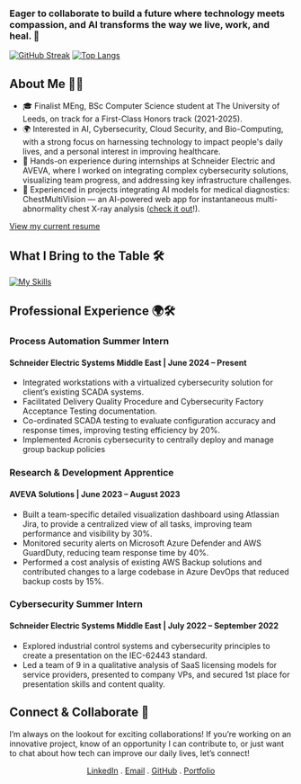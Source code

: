 ### Eager to collaborate to build a future where technology meets compassion, and AI transforms the way we live, work, and heal. 💙
[![GitHub Streak](https://streak-stats.demolab.com/?user=Vindhyaa-Saravanan&theme=dark)](https://git.io/streak-stats)
[![Top Langs](https://github-readme-stats.vercel.app/api/top-langs/?username=Vindhyaa-Saravanan&layout=compact&theme=vision-friendly-dark)](https://github.com/anuraghazra/github-readme-stats)

## About Me 🧠💡
- 🎓 Finalist MEng, BSc Computer Science student at The University of Leeds, on track for a First-Class Honors track (2021-2025).
- 🌍 Interested in AI, Cybersecurity, Cloud Security, and Bio-Computing, with a strong focus on harnessing technology to impact people's daily lives, and a personal interest in improving healthcare.
- 💼 Hands-on experience during internships at Schneider Electric and AVEVA, where I worked on integrating complex cybersecurity solutions, visualizing team progress, and addressing key infrastructure challenges.
- 🧬 Experienced in projects integrating AI models for medical diagnostics: ChestMultiVision — an AI-powered web app for instantaneous multi-abnormality chest X-ray analysis (<a href="https://chestmultivision.streamlit.app/">check it out</a>!).

[View my current resume](https://github.com/Vindhyaa-Saravanan/Vindhyaa-Saravanan/blob/main/resume.pdf)

## What I Bring to the Table 🛠️
[![My Skills](https://skillicons.dev/icons?i=py,java,html,css,js,c,tensorflow,flask,django,github,visualstudio,sqlite,nodejs,nextjs,materialui,react,tailwind,aws,azure)](https://skillicons.dev)

## Professional Experience 🌍🛠️

### Process Automation Summer Intern  
#### Schneider Electric Systems Middle East | June 2024 – Present
- Integrated workstations with a virtualized cybersecurity solution for client’s existing SCADA systems.
- Facilitated Delivery Quality Procedure and Cybersecurity Factory Acceptance Testing documentation.
- Co-ordinated SCADA testing to evaluate configuration accuracy and response times, improving testing efficiency by 20%.
- Implemented Acronis cybersecurity to centrally deploy and manage group backup policies

### Research & Development Apprentice
#### AVEVA Solutions | June 2023 – August 2023
- Built a team-specific detailed visualization dashboard using Atlassian Jira, to provide a centralized view of all tasks,
improving team performance and visibility by 30%.
- Monitored security alerts on Microsoft Azure Defender and AWS GuardDuty, reducing team response time by 40%.
- Performed a cost analysis of existing AWS Backup solutions and contributed changes to a large codebase in Azure DevOps
that reduced backup costs by 15%.

### Cybersecurity Summer Intern
#### Schneider Electric Systems Middle East | July 2022 – September 2022
- Explored industrial control systems and cybersecurity principles to create a presentation on the IEC-62443 standard.
- Led a team of 9 in a qualitative analysis of SaaS licensing models for service providers, presented to company VPs, and
secured 1st place for presentation skills and content quality.

## Connect & Collaborate 🤝
I’m always on the lookout for exciting collaborations! If you’re working on an innovative project, know of an opportunity I can contribute to, or just want to chat about how tech can improve our daily lives, let’s connect!

<p align="center">
    <a href="https://www.linkedin.com/in/vindhyaa-saravanan/" alt="Linkedin">LinkedIn</a> . 
    <a href="mailto:vindhyaa.saravanan@yahoo.in" alt="email">Email</a> . 
    <a href="https://github.com/Vindhyaa-Saravanan/" alt="GitHub">GitHub</a> . 
    <a href="https://vindhyaa-saravanan.my.canva.site" alt="My Portfolio">Portfolio</a>
  </p>

<!--
**Vindhyaa-Saravanan/Vindhyaa-Saravanan** is a ✨ _special_ ✨ repository because its `README.md` (this file) appears on your GitHub profile.

Here are some ideas to get you started:

- 🔭 I’m currently working on ...
- 🌱 I’m currently learning ...
- 👯 I’m looking to collaborate on ...
- 🤔 I’m looking for help with ...
- 💬 Ask me about ...
- 📫 How to reach me: ...
- 😄 Pronouns: ...
- ⚡ Fun fact: ...
-->
